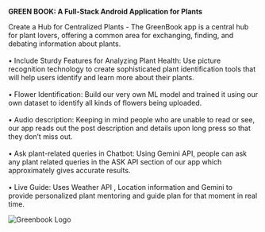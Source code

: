 **GREEN BOOK: A Full-Stack Android Application for Plants**

Create a Hub for Centralized Plants - The GreenBook app is a central hub for plant lovers, offering a common area for exchanging, finding, and debating information about plants.
<br>
<br> • Include Sturdy Features for Analyzing Plant Health: Use picture recognition technology to create sophisticated plant identification tools that will help users identify and learn more about their plants.<br>
<br> • Flower Identification: Build our very own ML model and trained it using our own dataset to identify all kinds of flowers being uploaded.<br>
<br> • Audio description: Keeping in mind people who are unable to read or see, our app reads out the post description and details upon long press so that they don’t miss out.<br>
<br> • Ask plant-related queries in Chatbot: Using Gemini API, people can ask any plant related queries in the ASK API section of our app which approximately gives accurate results.<br>
<br> • Live Guide: Uses Weather API , Location information and Gemini to provide personalized plant mentoring and guide plan for that moment in real time.<br>


![Greenbook Logo](https://github.com/Sonalimallick/Greenbook-App/assets/76844680/7b9f1dce-39ea-4da8-874a-7012ed8a1c93)
